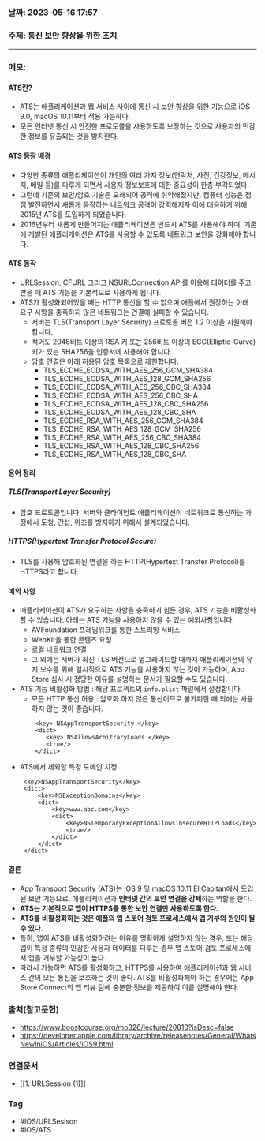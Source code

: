 ### 날짜: 2023-05-16 17:57

### 주제:  통신 보안 향상을 위한 조치
---
### 메모: 
#### ATS란? 
- ATS는 애플리케이션과 웹 서비스 사이에 통신 시 보안 향상을 위한 기능으로 iOS 9.0, macOS 10.11부터 적용 가능하다. 
- 모든 인터넷 통신 시 안전한 프로토콜을 사용하도록 보장하는 것으로 사용자의 민감한 정보를 유출되는 것을 방지한다. 
#### ATS 등장 배경
- 다양한 종류의 애플리케이션이 개인의 여러 가지 정보(연락처, 사진, 건강정보, 메시지, 메일 등)를 다루게 되면서 사용자 정보보호에 대한 중요성이 한층 부각되었다.
- 그런데 기존의 보안/암호 기술은 오래되어 공격에 취약해졌지만, 컴퓨터 성능은 점점 발전하면서 새롭게 등장하는 네트워크 공격이 강력해지자 이에 대응하기 위해 2015년 ATS를 도입하게 되었습니다.
- 2016년부터 새롭게 만들어지는 애플리케이션은 반드시 ATS를 사용해야 하며, 기존에 개발된 애플리케이션은 ATS를 사용할 수 있도록 네트워크 보안을 강화해야 합니다.
#### ATS 동작 
-   URLSession, CFURL 그리고 NSURLConnection API를 이용해 데이터를 주고받을 때 ATS 기능을 기본적으로 사용하게 됩니다.
-   ATS가 활성화되어있을 때는 HTTP 통신을 할 수 없으며 애플에서 권장하는 아래 요구 사항을 충족하지 않은 네트워크는 연결에 실패할 수 있습니다.
    -   서버는 TLS(Transport Layer Security) 프로토콜 버전 1.2 이상을 지원해야 합니다.
    -   적어도 2048비트 이상의 RSA 키 또는 256비트 이상의 ECC(Elliptic-Curve) 키가 있는 SHA256을 인증서에 사용해야 합니다.
    -   암호 연결은 아래 허용된 암호 목록으로 제한합니다.
        -   TLS_ECDHE_ECDSA_WITH_AES_256_GCM_SHA384
        -   TLS_ECDHE_ECDSA_WITH_AES_128_GCM_SHA256
        -   TLS_ECDHE_ECDSA_WITH_AES_256_CBC_SHA384
        -   TLS_ECDHE_ECDSA_WITH_AES_256_CBC_SHA
        -   TLS_ECDHE_ECDSA_WITH_AES_128_CBC_SHA256
        -   TLS_ECDHE_ECDSA_WITH_AES_128_CBC_SHA
        -   TLS_ECDHE_RSA_WITH_AES_256_GCM_SHA384
        -   TLS_ECDHE_RSA_WITH_AES_128_GCM_SHA256
        -   TLS_ECDHE_RSA_WITH_AES_256_CBC_SHA384
        -   TLS_ECDHE_RSA_WITH_AES_128_CBC_SHA256
        -   TLS_ECDHE_RSA_WITH_AES_128_CBC_SHA
#### 용어 정리 
##### TLS(Transport Layer Security)
- 암호 프로토콜입니다. 서버와 클라이언트 애플리케이션이 네트워크로 통신하는 과정에서 도청, 간섭, 위조를 방지하기 위해서 설계되었습니다.
##### HTTPS(Hypertext Transfer Protocol Secure)
- TLS를 사용해 암호화된 연결을 하는 HTTP(Hypertext Transfer Protocol)를 HTTPS라고 합니다.
#### 예외 사항
- 애플리케이션이 ATS가 요구하는 사항을 충족하기 힘든 경우, ATS 기능을 비활성화할 수 있습니다. 아래는 ATS 기능을 사용하지 않을 수 있는 예외사항입니다.
    -   AVFoundation 프레임워크를 통한 스트리밍 서비스
    -   WebKit을 통한 콘텐츠 요청
    -   로컬 네트워크 연결
    -   그 외에는 서버가 최신 TLS 버전으로 업그레이드할 때까지 애플리케이션의 유지 보수를 위해 일시적으로 ATS 기능을 사용하지 않는 것이 가능하며, App Store 심사 시 정당한 이유를 설명하는 문서가 필요할 수도 있습니다.
-   ATS 기능 비활성화 방법 : 해당 프로젝트의 `info.plist` 파일에서 설정합니다.
    -   모든 HTTP 통신 허용 : 암호화 하지 않은 통신이므로 불가피한 때 외에는 사용하지 않는 것이 좋습니다.
        ```markup
         <key> NSAppTransportSecurity </key> 
         <dict>
         	<key> NSAllowsArbitraryLoads </key> 
         	<true/> 
         </dict>​
        ```
-   ATS에서 제외할 특정 도메인 지정
    ```markup
     <key>NSAppTransportSecurity</key>
     <dict>
         <key>NSExceptionDomains</key>
         <dict>
             <key>www.abc.com</key>
             <dict>
                 <key>NSTemporaryExceptionAllowsInsecureHTTPLoads</key>
                 <true/>
             </dict>
         </dict>
     </dict>​
    ```
#### 결론
- App Transport Security (ATS)는 iOS 9 및 macOS 10.11 El Capitan에서 도입된 보안 기능으로, 애플리케이션과 **인터넷 간의 보안 연결을 강제**하는 역할을 한다. 
- **ATS는 기본적으로 앱이 HTTPS를 통한 보안 연결만 사용하도록 한다.**
- **ATS를 비활성화하는 것은 애플의 앱 스토어 검토 프로세스에서 앱 거부의 원인이 될 수 있다.**
- 특히, 앱이 ATS를 비활성화하려는 이유를 명확하게 설명하지 않는 경우, 또는 해당 앱이 특정 종류의 민감한 사용자 데이터를 다루는 경우 앱 스토어 검토 프로세스에서 앱을 거부할 가능성이 높다. 
- 따라서 가능하면 ATS를 활성화하고, HTTPS를 사용하여 애플리케이션과 웹 서비스 간의 모든 통신을 보호하는 것이 좋다. ATS를 비활성화해야 하는 경우에는 App Store Connect의 앱 리뷰 팀에 충분한 정보를 제공하여 이를 설명해야 한다.

### 출처(참고문헌) 
- https://www.boostcourse.org/mo326/lecture/20810?isDesc=false
- https://developer.apple.com/library/archive/releasenotes/General/WhatsNewIniOS/Articles/iOS9.html

### 연결문서 
- [[1. URLSession (1)]]

### Tag
- #IOS/URLSesison
- #IOS/ATS